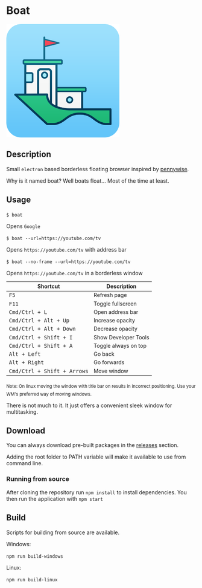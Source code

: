 # Boat 

<img alt="logo" src="assets/icon.png" width="300" height="300" />

## Description

Small `electron` based borderless floating browser inspired by [pennywise](https://github.com/kamranahmedse/pennywise).

Why is it named boat? Well boats float... Most of the time at least.

## Usage 

`$ boat`

Opens `Google`

`$ boat --url=https://youtube.com/tv` 

Opens `https://youtube.com/tv` with address bar

`$ boat --no-frame --url=https://youtube.com/tv` 

Opens `https://youtube.com/tv` in a borderless window


| **Shortcut**                        | **Description**                  |
|-------------------------------------|----------------------------------|
| <kbd>F5</kbd>                       | Refresh page                     |
| <kbd>F11</kbd>                      | Toggle fullscreen                |
| <kbd>Cmd/Ctrl + L</kbd>             | Open address bar                 |
| <kbd>Cmd/Ctrl + Alt + Up</kbd>      | Increase opacity                 |
| <kbd>Cmd/Ctrl + Alt + Down</kbd>    | Decrease opacity                 |
| <kbd>Cmd/Ctrl + Shift + I</kbd>     | Show Developer Tools             |
| <kbd>Cmd/Ctrl + Shift + A</kbd>     | Toggle always on top             |
| <kbd>Alt + Left</kbd>               | Go back                          |
| <kbd>Alt + Right</kbd>              | Go forwards                      |
| <kbd>Cmd/Ctrl + Shift + Arrows</kbd>| Move window                      |
<sub>Note: On linux moving the window with title bar on results in incorrect positioning. Use your WM's preferred way of moving windows.</sub>

There is not much to it. It just offers a convenient sleek window for multitasking.

## Download

You can always download pre-built packages in the [releases](https://github.com/7aske/boat/releases) section.

Adding the root folder to PATH variable will make it available to use from command line.


### Running from source

After cloning the repository run `npm install` to install dependencies. You then run the application with `npm start`

## Build

Scripts for building from source are available.

Windows:

`npm run build-windows`

Linux:

`npm run build-linux`

